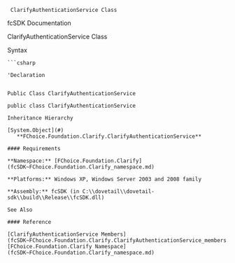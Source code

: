 ﻿     ClarifyAuthenticationService Class                                                   

fcSDK Documentation

ClarifyAuthenticationService Class

Syntax

```vbnet
```csharp

'Declaration
 

Public Class ClarifyAuthenticationService 

public class ClarifyAuthenticationService 

Inheritance Hierarchy

[System.Object](#)  
   **FChoice.Foundation.Clarify.ClarifyAuthenticationService**  

#### Requirements

**Namespace:** [FChoice.Foundation.Clarify](fcSDK~FChoice.Foundation.Clarify_namespace.md)

**Platforms:** Windows XP, Windows Server 2003 and 2008 family

**Assembly:** fcSDK (in C:\\dovetail\\dovetail-sdk\\build\\Release\\fcSDK.dll)

See Also

#### Reference

[ClarifyAuthenticationService Members](fcSDK~FChoice.Foundation.Clarify.ClarifyAuthenticationService_members.md)  
[FChoice.Foundation.Clarify Namespace](fcSDK~FChoice.Foundation.Clarify_namespace.md)